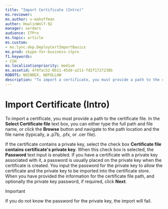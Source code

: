 ```yaml
---
title: "Import Certificate (Intro)"
ms.reviewer: 
ms.author: v-mahoffman
author: HowlinWolf-92
manager: serdars
audience: ITPro
ms.topic: article
ms.custom:
- ms.lync.dep.DeployCertImportBasics
ms.prod: skype-for-business-itpro
f1.keywords:
- CSH
ms.localizationpriority: medium
ms.assetid: 474fac52-0b11-45dd-a211-fd2f1727238b
ROBOTS: NOINDEX, NOFOLLOW
description: "To import a certificate, you must provide a path to the certificate file. In the Select Certificate file text box, you can either type the full path and file name, or click the Browse button and navigate to the path location and the file name (typically, a .p7b, .pfx, or .cer file)."
---
```


# Import Certificate (Intro)
 
To import a certificate, you must provide a path to the certificate file. In the **Select Certificate file** text box, you can either type the full path and file name, or click the **Browse** button and navigate to the path location and the file name (typically, a .p7b, .pfx, or .cer file).
  
If the certificate contains a private key, select the check box **Certificate file contains certificate's private key**. When this check box is selected, the **Password** text input is enabled. If you have a certificate with a private key associated with it, a password is usually placed on the private key when the certificate is created. You input the password for the private key to allow the certificate and the private key to be imported into the certificate store. When you have provided the information for the certificate file path, and optionally the private key password, if required, click **Next**.
  
> [!IMPORTANT]
> If you do not know the password for the private key, the import will fail. 
  

